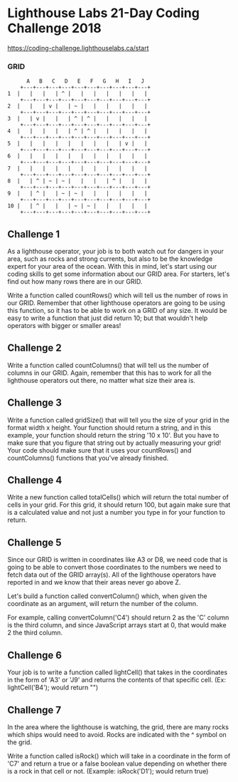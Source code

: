 # Lighthouse Labs 21-Day Coding Challenge 2018

https://coding-challenge.lighthouselabs.ca/start

### GRID
```
      A   B   C   D   E   F   G   H   I   J
    +---+---+---+---+---+---+---+---+---+---+
1  |   |   |   | ^ |   |   |   |   |   |   |
    +---+---+---+---+---+---+---+---+---+---+
2  |   |   | v |   | ~ |   |   |   |   |   |
    +---+---+---+---+---+---+---+---+---+---+
3  |   | v |   |   | ^ | ^ |   |   |   |   |
    +---+---+---+---+---+---+---+---+---+---+
4  |   |   |   |   | ^ | ^ |   |   |   |   |
    +---+---+---+---+---+---+---+---+---+---+
5  |   |   |   |   |   |   |   |   | v |   |
    +---+---+---+---+---+---+---+---+---+---+
6  |   |   |   |   |   |   |   |   |   |   |
    +---+---+---+---+---+---+---+---+---+---+
7  |   |   |   |   |   |   |   |   |   |   |
    +---+---+---+---+---+---+---+---+---+---+
8  |   | ^ | ~ | ~ |   |   |   | ^ |   |   |
    +---+---+---+---+---+---+---+---+---+---+
9  |   | ^ |   | ~ | ~ |   |   |   |   |   |
    +---+---+---+---+---+---+---+---+---+---+
10 |   | ^ |   |   | ~ | ~ |   |   |   |   |
    +---+---+---+---+---+---+---+---+---+---+
```
  
## Challenge 1
As a lighthouse operator, your job is to both watch out for dangers in your area, such as rocks and strong currents, but also to be the knowledge expert for your area of the ocean. With this in mind, let's start using our coding skills to get some information about our GRID area. For starters, let's find out how many rows there are in our GRID.
  
Write a function called countRows() which will tell us the number of rows in our GRID. Remember that other lighthouse operators are going to be using this function, so it has to be able to work on a GRID of any size. It would be easy to write a function that just did return 10; but that wouldn't help operators with bigger or smaller areas!

## Challenge 2
Write a function called countColumns() that will tell us the number of columns in our GRID. Again, remember that this has to work for all the lighthouse operators out there, no matter what size their area is.

## Challenge 3
Write a function called gridSize() that will tell you the size of your grid in the format width x height. Your function should return a string, and in this example, your function should return the string '10 x 10'. But you have to make sure that you figure that string out by actually measuring your grid! Your code should make sure that it uses your countRows() and countColumns() functions that you've already finished.

## Challenge 4
Write a new function called totalCells() which will return the total number of cells in your grid. For this grid, it should return 100, but again make sure that is a calculated value and not just a number you type in for your function to return. 

## Challenge 5
Since our GRID is written in coordinates like A3 or D8, we need code that is going to be able to convert those coordinates to the numbers we need to fetch data out of the GRID array(s). All of the lighthouse operators have reported in and we know that their areas never go above Z.
  
Let's build a function called convertColumn() which, when given the coordinate as an argument, will return the number of the column.
  
For example, calling convertColumn('C4') should return 2 as the 'C' column is the third column, and since JavaScript arrays start at 0, that would make 2 the third column.

## Challenge 6
Your job is to write a function called lightCell() that takes in the coordinates in the form of 'A3' or 'J9' and returns the contents of that specific cell. (Ex: lightCell('B4'); would return "")

## Challenge 7
In the area where the lighthouse is watching, the grid, there are many rocks which ships would need to avoid. Rocks are indicated with the ^ symbol on the grid.
  
Write a function called isRock() which will take in a coordinate in the form of 'C7' and return a true or a false boolean value depending on whether there is a rock in that cell or not. (Example: isRock('D1'); would return true)